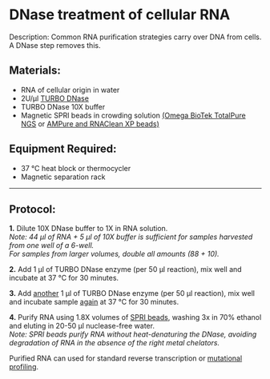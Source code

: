 DNase treatment of cellular RNA
================================================================================
Description: Common RNA purification strategies carry over DNA from cells. A DNase step removes this.

Materials:
--------------------------------------------------------------------------------
  * RNA of cellular origin in water 
  * 2U/µl [TURBO DNase](https://www.thermofisher.com/order/catalog/product/AM2238?SID=srch-srp-AM2238#/AM2238)
  * TURBO DNase 10X buffer
  * Magnetic SPRI beads in crowding solution [(Omega BioTek TotalPure NGS](https://www.omegabiotek.com/product/mag-bind-totalpure-ngs/?gclid=CjwKCAiA1eKBBhBZEiwAX3gqlw2-fi_geWTPQcJVkZdR--dL3zrHwdkoLxc-VhABYCzBcpVGy-4v7BoCtjgQAvD_BwE&cn-reloaded=1)
or [AMPure and RNAClean XP beads)](https://www.beckman.com/reagents/genomic/cleanup-and-size-selection)

Equipment Required:
--------------------------------------------------------------------------------
  
  * 37 °C heat block or thermocycler
  * Magnetic separation rack
     
___
Protocol:
--------------------------------------------------------------------------------

**1.** Dilute 10X DNase buffer to 1X in RNA solution.<br/>_Note: 44 µl of RNA + 5 µl of 10X buffer is sufficient for samples harvested from one well of a 6-well.<br/>For samples from larger volumes, double all amounts (88 + 10)._

**2.** Add 1 µl of TURBO DNase enzyme (per 50 µl reaction), mix well and incubate at 37 °C for 30 minutes.
    
**3.** Add <ins>another</ins> 1 µl of TURBO DNase enzyme (per 50 µl reaction), mix well and incubate sample <ins>again</ins> at 37 °C for 30 minutes.

**4.** Purify RNA using 1.8X volumes of [SPRI beads](../NGS/SPRI-beads.md), washing 3x in 70% ethanol and eluting in 20-50 µl nuclease-free water.<br/>_Note: SPRI beads purify RNA without heat-denaturing the DNase, avoiding degradation of RNA in the absence of the right metal chelators._ 

Purified RNA can used for standard reverse transcription or [mutational profiling](../Mutational-Profiling/MaP-RT-Marathon.md).

